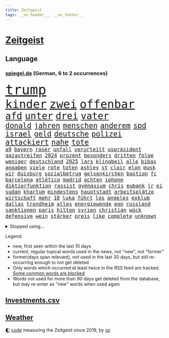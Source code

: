 ```yaml
---
title: Zeitgeist
tags: __no_header__, __no_footer__
---
```


# [Zeitgeist](https://oliz.io/zeitgeist/)

## Language

<h3><a href="https://www.spiegel.de" target="_blank">spiegel.de</a> (German, 6 to 2 occurrences)</h3>
<p style="font-family:monospace">
<span style="font-size:32pt"><a href="news_links.html#trump" class="current">trump</a></span>
<br>
<span style="font-size:27pt"><a href="news_links.html#kinder" class="current">kinder</a></span>
<span style="font-size:27pt"><a href="news_links.html#zwei" class="current">zwei</a></span>
<span style="font-size:27pt"><a href="news_links.html#offenbar" class="current">offenbar</a></span>
<br>
<span style="font-size:22pt"><a href="news_links.html#afd" class="current">afd</a></span>
<span style="font-size:22pt"><a href="news_links.html#unter" class="current">unter</a></span>
<span style="font-size:22pt"><a href="news_links.html#drei" class="current">drei</a></span>
<span style="font-size:22pt"><a href="news_links.html#vater" class="current">vater</a></span>
<br>
<span style="font-size:17pt"><a href="news_links.html#donald" class="current">donald</a></span>
<span style="font-size:17pt"><a href="news_links.html#jahren" class="current">jahren</a></span>
<span style="font-size:17pt"><a href="news_links.html#menschen" class="current">menschen</a></span>
<span style="font-size:17pt"><a href="news_links.html#anderem" class="current">anderem</a></span>
<span style="font-size:17pt"><a href="news_links.html#spd" class="current">spd</a></span>
<span style="font-size:17pt"><a href="news_links.html#israel" class="current">israel</a></span>
<span style="font-size:17pt"><a href="news_links.html#geld" class="current">geld</a></span>
<span style="font-size:17pt"><a href="news_links.html#deutsche" class="current">deutsche</a></span>
<span style="font-size:17pt"><a href="news_links.html#polizei" class="current">polizei</a></span>
<span style="font-size:17pt"><a href="news_links.html#attackiert" class="current">attackiert</a></span>
<span style="font-size:17pt"><a href="news_links.html#nahe" class="current">nahe</a></span>
<span style="font-size:17pt"><a href="news_links.html#tote" class="current">tote</a></span>
<br>
<span style="font-size:12pt"><a href="news_links.html#a9" class="new">a9</a></span>
<span style="font-size:12pt"><a href="news_links.html#bayern" class="current">bayern</a></span>
<span style="font-size:12pt"><a href="news_links.html#raser" class="new">raser</a></span>
<span style="font-size:12pt"><a href="news_links.html#unfall" class="current">unfall</a></span>
<span style="font-size:12pt"><a href="news_links.html#verurteilt" class="current">verurteilt</a></span>
<span style="font-size:12pt"><a href="news_links.html#uspräsident" class="current">uspräsident</a></span>
<span style="font-size:12pt"><a href="news_links.html#gazastreifen" class="current">gazastreifen</a></span>
<span style="font-size:12pt"><a href="news_links.html#2024" class="current">2024</a></span>
<span style="font-size:12pt"><a href="news_links.html#prozent" class="current">prozent</a></span>
<span style="font-size:12pt"><a href="news_links.html#besonders" class="current">besonders</a></span>
<span style="font-size:12pt"><a href="news_links.html#dritten" class="current">dritten</a></span>
<span style="font-size:12pt"><a href="news_links.html#folge" class="current">folge</a></span>
<span style="font-size:12pt"><a href="news_links.html#weniger" class="current">weniger</a></span>
<span style="font-size:12pt"><a href="news_links.html#deutschland" class="current">deutschland</a></span>
<span style="font-size:12pt"><a href="news_links.html#2025" class="current">2025</a></span>
<span style="font-size:12pt"><a href="news_links.html#lars" class="current">lars</a></span>
<span style="font-size:12pt"><a href="news_links.html#klingbeil" class="current">klingbeil</a></span>
<span style="font-size:12pt"><a href="news_links.html#alle" class="current">alle</a></span>
<span style="font-size:12pt"><a href="news_links.html#bibas" class="current">bibas</a></span>
<span style="font-size:12pt"><a href="news_links.html#angaben" class="current">angaben</a></span>
<span style="font-size:12pt"><a href="news_links.html#viele" class="current">viele</a></span>
<span style="font-size:12pt"><a href="news_links.html#rote" class="current">rote</a></span>
<span style="font-size:12pt"><a href="news_links.html#toten" class="current">toten</a></span>
<span style="font-size:12pt"><a href="news_links.html#ashley" class="new">ashley</a></span>
<span style="font-size:12pt"><a href="news_links.html#st" class="current">st</a></span>
<span style="font-size:12pt"><a href="news_links.html#clair" class="new">clair</a></span>
<span style="font-size:12pt"><a href="news_links.html#elon" class="current">elon</a></span>
<span style="font-size:12pt"><a href="news_links.html#musk" class="current">musk</a></span>
<span style="font-size:12pt"><a href="news_links.html#wir" class="current">wir</a></span>
<span style="font-size:12pt"><a href="news_links.html#duisburg" class="current">duisburg</a></span>
<span style="font-size:12pt"><a href="news_links.html#sozialbetrug" class="new">sozialbetrug</a></span>
<span style="font-size:12pt"><a href="news_links.html#gelsenkirchen" class="new">gelsenkirchen</a></span>
<span style="font-size:12pt"><a href="news_links.html#bastion" class="current">bastion</a></span>
<span style="font-size:12pt"><a href="news_links.html#fc" class="current">fc</a></span>
<span style="font-size:12pt"><a href="news_links.html#barcelona" class="current">barcelona</a></span>
<span style="font-size:12pt"><a href="news_links.html#atlético" class="new">atlético</a></span>
<span style="font-size:12pt"><a href="news_links.html#madrid" class="current">madrid</a></span>
<span style="font-size:12pt"><a href="news_links.html#achten" class="current">achten</a></span>
<span style="font-size:12pt"><a href="news_links.html#iphone" class="current">iphone</a></span>
<span style="font-size:12pt"><a href="news_links.html#diktierfunktion" class="new">diktierfunktion</a></span>
<span style="font-size:12pt"><a href="news_links.html#rassist" class="current">rassist</a></span>
<span style="font-size:12pt"><a href="news_links.html#gymnasium" class="current">gymnasium</a></span>
<span style="font-size:12pt"><a href="news_links.html#chris" class="current">chris</a></span>
<span style="font-size:12pt"><a href="news_links.html#eubank" class="new">eubank</a></span>
<span style="font-size:12pt"><a href="news_links.html#jr" class="current">jr</a></span>
<span style="font-size:12pt"><a href="news_links.html#ei" class="current">ei</a></span>
<span style="font-size:12pt"><a href="news_links.html#sudan" class="current">sudan</a></span>
<span style="font-size:12pt"><a href="news_links.html#khartum" class="current">khartum</a></span>
<span style="font-size:12pt"><a href="news_links.html#mindestens" class="current">mindestens</a></span>
<span style="font-size:12pt"><a href="news_links.html#hauptstadt" class="current">hauptstadt</a></span>
<span style="font-size:12pt"><a href="news_links.html#arbeitsplätze" class="current">arbeitsplätze</a></span>
<span style="font-size:12pt"><a href="news_links.html#wirtschaft" class="current">wirtschaft</a></span>
<span style="font-size:12pt"><a href="news_links.html#mehr" class="current">mehr</a></span>
<span style="font-size:12pt"><a href="news_links.html#18" class="current">18</a></span>
<span style="font-size:12pt"><a href="news_links.html#luka" class="current">luka</a></span>
<span style="font-size:12pt"><a href="news_links.html#führt" class="current">führt</a></span>
<span style="font-size:12pt"><a href="news_links.html#los" class="current">los</a></span>
<span style="font-size:12pt"><a href="news_links.html#angeles" class="current">angeles</a></span>
<span style="font-size:12pt"><a href="news_links.html#exklub" class="current">exklub</a></span>
<span style="font-size:12pt"><a href="news_links.html#dallas" class="current">dallas</a></span>
<span style="font-size:12pt"><a href="news_links.html#trondheim" class="new">trondheim</a></span>
<span style="font-size:12pt"><a href="news_links.html#alles" class="current">alles</a></span>
<span style="font-size:12pt"><a href="news_links.html#energiewende" class="current">energiewende</a></span>
<span style="font-size:12pt"><a href="news_links.html#eon" class="new">eon</a></span>
<span style="font-size:12pt"><a href="news_links.html#russland" class="current">russland</a></span>
<span style="font-size:12pt"><a href="news_links.html#sanktionen" class="current">sanktionen</a></span>
<span style="font-size:12pt"><a href="news_links.html#paris" class="current">paris</a></span>
<span style="font-size:12pt"><a href="news_links.html#hilton" class="current">hilton</a></span>
<span style="font-size:12pt"><a href="news_links.html#syrien" class="current">syrien</a></span>
<span style="font-size:12pt"><a href="news_links.html#christian" class="current">christian</a></span>
<span style="font-size:12pt"><a href="news_links.html#wück" class="new">wück</a></span>
<span style="font-size:12pt"><a href="news_links.html#defensive" class="current">defensive</a></span>
<span style="font-size:12pt"><a href="news_links.html#wein" class="current">wein</a></span>
<span style="font-size:12pt"><a href="news_links.html#stärker" class="current">stärker</a></span>
<span style="font-size:12pt"><a href="news_links.html#preis" class="current">preis</a></span>
<span style="font-size:12pt"><a href="news_links.html#like" class="current">like</a></span>
<span style="font-size:12pt"><a href="news_links.html#complete" class="current">complete</a></span>
<span style="font-size:12pt"><a href="news_links.html#unknown" class="current">unknown</a></span>
</p>
<details>
<summary>Stopped using...</summary>
<p class="former" style="font-size:12pt">
belarus(1589) gerichtshof(1589) einzelne(1588) konfrontiert(1587) vorsitzende(1587) löst(1586) sicherheitskräfte(1586) 14(1585) 75(1585) eindruck(1585) heftig(1585) nachfolge(1585) bayerns(1584) interesse(1584) niederlanden(1584) paul(1584) wege(1584) 100000(1583) 6(1583) gelegt(1583) polens(1583) welle(1583) weltweite(1583) wirkung(1583) bisherige(1582) blockieren(1582) energien(1582) razzia(1582) riss(1582) skandal(1582) volker(1582) vorübergehend(1582) 22(1581) 50000(1581) bremer(1581) halben(1581) löste(1581) mordes(1581) wichtigste(1581) christoph(1580) verurteilte(1580) gemeldet(1579) maßnahme(1579) bidens(1578) illegalen(1578) klubs(1578) offensive(1578) restaurants(1578) strafen(1578) dramatisch(1577) englische(1577) gereist(1577) meldete(1577) publikum(1577) trainiert(1577) fahrt(1576) obama(1576) polizeieinsatz(1576) rekord(1576) 400(1575) kamera(1575) verfolgt(1575) anwälte(1574) george(1574) oliver(1574) vermeiden(1574) versuchte(1574) bestehen(1573) milliarde(1573) satz(1573) starker(1573) beginnen(1572) gesetze(1572) plädiert(1572) norwegen(1571) wachstum(1571) beiträge(1569) besuchen(1568) absage(1567) heil(1567) schnellen(1566) bäume(1564) drängen(1564) tiefen(1564) streitet(1563) kommende(1562) auflagen(1561) gouverneur(1561) umgeht(1561) favorit(1558) aufgefunden(1557) einschätzung(1556) landete(1555) abstieg(1554) dutzend(1547) einkommen(1546) iranischen(1546) staatlichen(1540) geblieben(1537) plattform(1534) hitler(1521) ungewöhnlichen(1521) rache(1519) last(1518) expräsidenten(1454) belästigung(1450) carlos(1437) mitverantwortlich(1396) verlag(1393) durchbruch(1355) jahresende(1337) anführer(1326) las(1296) kuriose(1278) king(1251) ampelkoalition(1240) ungewöhnliche(1194) gestört(1190) ausgeben(1184) brennt(1150) öffentlichrechtlichen(1147) geheimdienst(1146) inhalte(1128) verschwinden(1123) fake(1106) helikopter(1102) ergeben(1101) einheit(1098) triumphiert(1084) nebenbei(1059) rezession(1051) fox(1041) spart(1041) crew(1033) klopp(1018) konzerte(1002) titelverteidiger(982) veröffentlichen(973) irans(972) revolution(930) franz(900) 05(899) angeblicher(889) tagelang(889) spionage(886) kommunikation(883) irland(869) parolen(848) autohersteller(841) schwarzer(837) billigt(828) gesprengt(821) ulm(816) ig(812) metall(812) lauter(805) 47(794) steigern(793) strafanzeige(791) opfers(778) springen(753) ständig(747) alcaraz(745) baden(745) chatgpt(745) leon(738) filmen(729) georgien(726) brauche(722) zuckerberg(719) instituts(714) optionen(693) erfolgen(691) älteren(691) betrunkener(685) angerichtet(684) arbeitskräfte(682) gründung(678) staatsschutz(666) zeuge(666) zurückgetreten(662) samuel(660) fisch(653) urlauber(652) trikot(648) berühmtesten(636) gelände(632) mohammed(626) helden(618) ford(616) zahlungen(614) sandra(611) unterschied(607) qualität(604) anschluss(600) basis(599) überlegen(596) verriet(594) vertreten(593) benachteiligt(588) queere(586) quellen(586) warnungen(582) desaster(577) mutmaßliches(573) seele(572) diskriminierung(568) nächster(562) forschern(560) wegovy(556) zweifelt(549) frank(543) ausnahmezustand(540) knie(539) dient(527) onkel(523) spdgeneralsekretär(510) 76(508) nagel(504) singen(500) duo(497) version(492) eröffnung(491) ausfälle(488) gravierenden(484) versuche(483) böse(482) taucht(481) nominierung(480) streifenwagen(479) schmerzen(477) wilde(476) gazastreifens(475) bestätigte(474) unterscheidet(472) kilometern(468) interne(467) mancherorts(464) versammelt(462) wild(459) bettina(456) empfehlungen(456) staatssekretärin(455) flensburg(454) positioniert(454) signalisiert(450) hamasmassaker(447) kulturszene(447) geräten(446) geiselnahme(444) geheimnisse(439) demnächst(432) religiösen(428) gesichter(425) positives(424) dubai(423) vereidigt(419) catherine(418) starkwatzinger(413) verstößt(412) gezahlt(410) machtwechsel(409) huthis(405) huthimiliz(404) stürmt(404) wahr(404) anzugreifen(401) erziehung(392) niemals(392) audi(391) brandenburgischen(391) hollywoods(388) raumfahrt(388) seoul(387) kinos(386) spannend(386) emobilität(385) rüsten(384) siebzigerjahren(383) marken(377) prallte(375) rundfunk(375) mittleren(372) rettete(368) erleichtert(367) konzept(367) zurückziehen(367) macher(362) 74(354) strategische(353) andy(349) fertig(348) autofahrerin(346) riesiger(344) sabine(343) bewerben(340) lüge(340) restaurant(340) seltsamen(338) auslöser(337) entlang(335) tvshow(334) fehlern(331) ali(328) bomben(328) fing(328) philosophie(328) ersatz(327) vermont(326) verurteilter(326) kaputt(325) halbzeit(324) koch(324) schrank(323) bundesstaaten(322) drittes(322) rechtsradikale(320) singapur(320) augenhöhe(316) lieder(315) vegane(314) verdächtig(314) km/h(313) iga(311) świątek(311) rügen(309) zusätzlichen(309) getreten(308) heimatland(308) netzwerke(308) entlassung(303) ernannt(303) türen(303) abgeschoben(302) boykottieren(301) escooter(301) verschleppten(301) louis(299) zehntausend(298) lachgas(295) technischen(295) toren(294) ablauf(293) hunderttausenden(292) sparkurs(291) ernstfall(290) akzeptieren(288) betrachtet(287) düstere(287) römische(287) wahlkampfauftritt(286) aufhebung(282) europäischer(279) besuchte(278) flüchtlingslager(278) stationierung(278) leitete(277) nadal(277) rafael(277) wandel(277) stephen(276) attentats(275) polarisiert(274) bande(270) ausbreitung(269) amerikanerin(267) asche(267) kugeln(266) populär(265) begleitung(263) auseinandersetzungen(261) spielerinnen(261) buhlt(260) rutschen(260) vorteile(260) weltkriegs(260) mitstreiter(258) stiegen(256) grünenvorsitzende(255) meisterin(254) kulturschaffende(250) mächtig(250) alassad(246) zelebriert(246) ältesten(246) kryptowährungen(244) matthew(244) beschweren(242) vergaß(242) franken(241) umgebung(241) außenseiter(240) ross(240) stationen(239) einreiseverbot(238) mitleid(238) redaktion(238) erobern(237) behält(236) kreative(235) fassung(233) beschleunigt(231) durchaus(231) arabische(230) gekämpft(228) reichste(228) hurrikan(227) mob(227) sprangen(227) bitcoin(226) kurioser(226) donau(225) feuert(225) beziehen(224) şahin(224) weltraum(223) nuri(222) strategien(222) autounfall(221) demokrat(221) müdigkeit(219) winslet(219) ausgewertet(214) 38jährige(211) externe(209) militärexperte(209) mittelschicht(209) löschen(206) untergrund(206) erkrankungen(205) zweijähriger(205) präsidentschaft(204) richtungen(204) sparkasse(204) inlandsgeheimdienst(202) merkt(200) siebte(200) notfalls(199) waggon(198) ausgeschieden(196) follower(196) pennsylvania(196) theorie(196) kriselnde(195) erweist(194) fritz(194) moderiert(194) muhammad(193) secret(192) drehen(191) ausbrechen(187) stechen(187) jemen(186) symbole(186) kripo(185) scheiterten(184) redete(183) one(182) baschar(181) lukaschenko(180) verfolgungsjagd(180) paralympics(179) befeuert(178) datum(178) geheimen(178) geknackt(177) gelegentlich(177) verhängen(177) dhl(176) rückschläge(176) konzernchef(174) astronomie(172) erfunden(171) zeitreise(171) gíslason(170) preisgeld(170) gange(168) ozempic(168) aufwachsen(167) gianni(165) grausiger(165) infantino(165) poesie(165) waffenhilfe(165) begleiter(164) ohrfeige(164) tvrechte(164) danny(163) nämlich(163) parallelen(163) unterbringung(163) variante(163) erstaunliche(162) jährlichen(162) khan(162) 48jährige(160) kapitol(160) peinliche(160) absender(159) ahmad(159) benötigen(157) bezichtigt(156) plante(156) state(156) cem(155) cybertruck(155) geschaffen(155) verwickelt(155) özdemir(155) stromversorgung(154) ungewissen(154) markige(153) südlibanon(153) osaka(151) dicht(150) galaxy(150) gesetzes(150) autoritäre(149) usbundesstaaten(149) betreuen(148) hugo(148) speziellen(148) stücke(148) bezwingt(147) liebhaber(147) recherchen(147) einnahmen(146) feuerpause(146) karina(146) versteckte(146) wahlleiter(146) inneren(145) verlängerte(145) ausprobieren(144) frohms(143) heilige(143) merle(143) torhüterin(143) prominenter(142) festgehalten(141) fremder(141) jordanien(140) katastrophal(140) bernhard(139) hofiert(139) tausendmal(139) olivenöl(138) pamela(138) zeitung(138) befragten(137) einkaufen(137) kaufprämie(137) bauwerks(136) blume(136) brantner(136) unosicherheitsrat(136) ausgehen(135) diktatur(134) auslaufen(133) entschärft(133) liebesbrief(133) saintgermain(133) segnet(133) u(133) verliehen(132) diktators(131) vertrieb(131) böden(130) mängel(130) oligarchen(130) strohe(130) echtes(129) wortwahl(129) räumte(128) doppelpack(127) eineinhalb(127) kühl(127) einfamilienhaus(126) fotografin(126) goretzka(126) podest(126) rollstuhlfahrer(126) saisonsieg(126) schwerste(126) studiert(126) denke(125) weh(125) güterzug(124) inhalten(124) kräften(124) adhs(123) astronomen(123) paula(123) 182(122) geladen(122) vegas(122) veranstaltungen(122) libanesische(121) antónio(120) dateien(120) guterres(120) photographer(120) raphael(120) ruinen(120) unogeneralsekretär(120) year(120) exemplar(119) intervention(119) roger(119) tabellenspitze(119) bereist(118) gegnern(118) votum(118) zulasten(118) meistgesuchten(116) warriors(116) cdukandidat(115) grünenchefin(115) göttingen(114) entdeckten(113) facebookkonzern(113) prognostiziert(113) städtchen(112) dimensionen(111) houston(111) norbert(111) pflegeversicherung(111) weltuntergang(111) eingriffe(110) mcdonald’s(110) aggressiver(109) bindung(109) hotelbrand(109) klassenzimmer(109) lebensgefährliche(109) dubaischokolade(107) kurskorrektur(107) süßigkeit(107) waffenarsenal(107) polizeikontrolle(106) vereint(106) watzke(105) beschränken(104) miersch(104) unosoldaten(104) australian(103) elektroschrott(103) erkennbar(103) erneuerbaren(103) leser(103) sancta(103) verlängerung(103) zustände(103) erinnerungskultur(102) grünenparteitag(102) krankmeldung(102) sprüchen(102) costner(100) meteorologen(100) naiv(100) absoluter(99) ausgezahlt(99) aussetzung(99) costar(99) mussolini(99) radikal(99) schulsystem(99) unfallopfer(99) versicherungen(99) zusagen(99) koalitionsverhandlungen(98) kommissar(98) schrittweise(98) ausziehen(97) energieagentur(97) kochbuch(97) psychiatrischen(97) selbstbewusst(97) verhängte(97) beobachtungen(96) bürgern(96) mehrkosten(96) bedrohungen(95) historikerin(95) künftiger(95) schröpfen(95) abgelehnt(94) überholen(94) gesänge(93) islamischer(93) jinping(93) lys(93) unfällen(93) wunschzettel(93) fsv(92) joseph(92) taurusmarschflugkörper(92) amorim(91) gedenkveranstaltung(91) lucas(91) milliardenhöhe(91) trumpberater(91) ausstellung(90) erkämpft(90) singles(90) angehört(89) emails(89) jos(88) kopfüber(88) schwarzweißdenken(88) tarifrunde(88) wirtschaftsgipfel(88) wohnungstür(88) aiwanger(87) computerprogramm(87) schienen(87) skistar(87) vermieter(87) besitzerin(86) erschütterte(86) gavin(86) matratze(86) mitzumischen(86) ruhen(86) schwierigsten(86) siemens(86) straffrei(86) überfallen(86) entschlossen(85) filmstar(85) friedensgipfel(85) heimatbesuch(85) nutzern(85) trickbetrüger(85) öffentlichrechtliche(85) blaupause(84) feministische(84) schläft(84) schönen(84) spätem(84) trashige(84) dhbauswahl(83) grandslamturnier(83) schräge(83) wechseljahre(83) wundern(83) dienste(82) elektronische(82) funkt(82) leibwächter(82) proiranischen(82) provisorische(82) rallye(82) sánchez(82) bejubeln(81) beschwerde(81) brasilianer(81) demontiert(81) gasse(81) hantierte(81) mordurteil(81) überrollte(81) cox(80) formuliert(80) fulda(80) urban(80) polizeieinsätze(79) unheimliche(79) wahlsiegs(79) überlegungen(79) alfred(78) elektroantrieb(78) helm(78) kürzen(78) liz(78) packen(78) projekten(78) wunderbar(78) berüchtigten(77) endspurt(77) quälte(77) sparsam(77) weiterkommen(77) gewalttätigen(76) luftverkehr(76) meghan(76) satt(76) uskongress(76) vereidigung(76) zocken(76) ferne(75) gaël(75) gejagt(75) hegen(75) inklusion(75) regierungsparteien(75) abschiedsrede(74) festung(74) herrmann(74) illegales(74) mahnende(74) royale(74) rüstung(74) turbulente(74) entlassene(73) gestrichen(73) horizont(73) sanieren(73) schotte(73) veranstaltungsort(73) amtseinführung(72) beitragserhöhungen(72) feder(72) gasthof(72) verfassungswidriger(72) bischöfin(71) elternhaus(71) epa(71) kilometerhoch(71) museen(71) pompeji(71) weisheit(71) annektieren(70) befürchteten(70) karriereplattform(70) schweinfurt(70) tarifbeschäftigten(70) windpark(70) belagern(69) domenico(69) gasindustrie(69) sensationeller(69) verheerende(69) alive(68) befassen(68) boxlegende(68) explorer(68) ne(68) sexiest(68) wasserversorgung(68) gerangel(67) schwacher(67) styles(67) umzingelt(67) wal(67) 27jährigen(66) bestürzung(66) erbarmen(66) jamel(66) mehmet(66) produkt(66) tanz(66) tropfen(66) umgestürzte(66) verletzlich(66) eingeschaltet(65) inszenierungen(65) motive(65) spiegelanalyse(65) trio(65) ehrlichen(63) einigte(63) erosion(63) nachgewiesen(63) rabattpreise(63) reedereien(63) skiweltcup(63) spiegelbildungsnewsletter(63) unterdrückte(63) weltbühne(63) lockern(62) raketenangriffe(62) fasziniert(61) intakt(61) krankheitserreger(61) mcconaughey(61) medizinstudium(61) direktmandate(60) ernannter(60) gesundheitsministerin(60) klimapolitische(60) lenkrad(60) universums(60) antisemitischem(59) herausgeber(59) aufbruchstimmung(58) einstecken(58) elektrosuv(58) oscarnominierung(58) sehkraft(58) zurückzugeben(58) baumgart(57) befreier(57) faire(57) feyenoord(57) kitten(57) maul(57) ruben(57) weihnachtsmarkt(57) aufhorchen(56) bali(56) einserabitur(56) fußballwelt(56) günstiges(56) komische(56) seniorin(56) wissenschaftlern(56) zurückschicken(56) angebunden(55) begreifen(55) geige(55) historikers(55) hungerstreik(55) kommunizieren(55) prüfbericht(55) unfair(55) 40000(54) bestandteil(54) metachef(53) ratschläge(53) zwillingstöchter(53) falschaussage(52) klassischer(52) runder(52) schier(52) spiekeroog(52) dickicht(51) merlin(51) nüchtern(51) polzin(51) problemlos(51) rockband(51) schulschließungen(51) weigern(51) beschwert(50) geiger(50) handyverbote(50) neureuther(50) prinzen(50) vinzenz(50) zwischenfällen(50) übergangsweise(50) geheimdienstchef(49) interimstrainer(49) schlagzeuger(49) tommy(49) umsonst(49) 2034(48) fahrverbot(48) georgischen(48) kreuzbandriss(48) reichensteuer(48) showdown(48) syrerinnen(48) wahlprogramm(48) beruflichem(47) bewusstlos(47) flagge(47) mittelmaß(47) musicalthriller(47) rückkehrer(47) sukyeol(47) symptomen(47) verhandlung(47) yoon(47) adidas(46) alphamännchen(46) anschuldigung(46) ausrufung(46) haushalten(46) kochbücher(46) mogelpackung(46) scherzt(46) siebenmal(46) abgesichert(45) adolf(45) amrum(45) begnadigung(45) coburg(45) föhr(45) heiligabend(45) norweger(45) produktionen(45) stoppten(45) angetan(44) brugger(44) bytedance(44) community(44) starkes(44) syrern(44) varta(44) bundesinnenministerium(43) genderverbot(43) dunkelsten(42) erdöl(42) kriegsrechts(42) treppe(42) wachsam(42) zeremonie(42) autokonzerne(41) basiert(41) dauerzustand(41) erbeuten(41) mysteriöser(41) stolpert(41) willkürlich(41) erbeutet(40) gittens(40) hasskriminalität(40) kylie(40) summer(40) übergangsminister(40) begab(39) chefcoach(39) fußballweltmeisterschaft(39) lockte(39) stapel(39) ökostrom(39) bundesligaspiel(38) demütigung(38) eingefädelt(38) footballstar(38) füllen(38) nöten(38) physiker(38) politikwechsel(38) reiste(38) zentraler(38) 52(37) anstellt(37) grünenabgeordneter(37) preisträger(37) spionageverdacht(37) tauschen(37) zubereitung(37) zweifelhaften(37) ausreichend(36) betonen(36) exfdpminister(36) grünenkanzlerkandidat(36) law(36) mccartney(36) menschenmenge(36) premierministers(36) präsent(36) verstörende(36) überstehen(36) behinderung(35) betrogenen(35) gesuchten(35) hot(35) solch(35) ungemach(35) innovationen(34) polizeiinspektion(34) schutzstatus(34) weckten(34) aufzuhören(33) androhung(32) chemiewaffen(32) freeland(32) geringere(32) hopkins(32) dominieren(31) eingezogen(31) gewährt(31) grenzschützer(31) superreiche(31) verbrannt(31) winterkorn(31) abzocke(30) gestreamt(30) royalen(30) schottlands(30) schreckt(30) gegenspieler(29) gerechtigkeit(29) gruß(29) metzgerei(29) ostdeutschen(29) schreckmoment(29) best(28) eingeschlafen(28) feuerwehrleute(28) künstlichen(28) modularen(28) treu(28) zufälle(28) demenz(27) hochtouren(27) salman(27) thüringischen(27) unglaublicher(27) verkaufsverbot(27) viertelfinaleinzug(27) oligarchie(26) plädoyer(26) road(26) seid(26) tunesien(26) ausscheiden(25) einigt(25) karibik(25) partys(25) penny(25) seelsorge(25) verfallen(25) abgebrannt(24) geist(24) reuters(24) rührende(24) sessellift(24) theorien(24) trauerfeier(24) abgeschirmt(23) bo(23) gesetzentwurf(23) kopfschütteln(23) steiner(23) 33000(22) abhängigkeit(22) alternden(22) premierministerin(22) reisetipps(22) sechzigerjahren(22) beerdigungen(21) behinderte(21) gläubige(21) grundstück(21) laura(21) podcastfolge(21) spiegelcartoonisten(21) umbruch(21) wintersturm(21) einzuhegen(20) heart(20) innsbruck(20) persönlichkeiten(20) skirennfahrer(20) systematische(20) verbannen(20) abgesetzten(19) abgrenzen(19) alicesalomonhochschule(19) călin(19) dicke(19) eröffnungsfeier(19) georgescu(19) neujahrsbotschaft(19) rumänischen(19) selbstversuch(19) sicherheitsvorkehrungen(19) verdreht(19) wütende(19) zigarette(19) personenschutz(18) 6000(17) entsprechender(17) epische(17) regionalen(17) schauspielstars(17) völter(17) durchwachsen(16) gefechten(16) gesundheitsexpertin(16) kimodellen(16) kultstatus(16) routine(16) starlink(16) vorstandsmitglieder(16) abbruch(15) besorgniserregend(15) brennen(15) dominierten(15) schlichtungsstelle(15) verhaftung(15) wirtschaftskompetenz(15) zeige(15) abfahrt(14) früheres(14) gegnerin(14) hindus(14) kuckuckskind(14) uskapitol(14) bademeister(13) dänischer(13) erhärtet(13) kaliforniens(13) newsom(13) schiffen(13) andrea(12) aufbau(12) disput(12) faktenchecks(12) giftig(12) hassrede(12) hotspots(12) institutionalisierte(12) ukrainehilfe(12) verkaufszahlen(12) davos(11) edgar(11) gesunde(11) harmonisch(11) kiste(11)
</p>
</details>
<p>Legend:
<ul>
<li><span class="new">new</span>, first seen within the last 10 days</li>
<li><span class="current">current</span>, regular topical words used in the news, not "new", not "former"</li>
<li><span class="former">former(days span relevant)</span>, not used in the last 30 days, but still re-occurring enough to not get deleted</li>
<li>Only words which occurred at least twice in the RSS feed are tracked. <a href="language/filters.py">Some common words are blocked</a></li>
<li>Words not used for more than 90 days get deleted from the database, but may re-enter as "new" words when used again</li>
</ul>
</p>

## [Investments](investments.html)[.csv](investments.csv)

## [Weather](weather.html)

<footer>
<a href="javascript:toggleTheme()" class="nav">🌓</a>
<a href="https://github.com/ooz/zeitgeist">code</a> measuring the Zeitgeist since 2019, by <a href="https://oliz.io">oz</a>
</footer>
